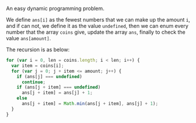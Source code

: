 An easy dynamic programming problem.

We define `ans[i]` as the fewest numbers that we can make up the amount `i`, and if can not, we define it as the value `undefined`, then we can enum every number that the array `coins` give, update the array `ans`, finally to check the value `ans[amount]`.

The recursion is as below:

```javascript
for (var i = 0, len = coins.length; i < len; i++) {
  var item = coins[i];
  for (var j = 0; j + item <= amount; j++) {
    if (ans[j] === undefined)
      continue;
    if (ans[j + item] === undefined)
      ans[j + item] = ans[j] + 1;
    else 
      ans[j + item] = Math.min(ans[j + item], ans[j] + 1);
  }
}
```